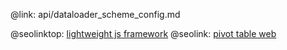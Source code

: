 @link: api/dataloader_scheme_config.md

@seolinktop: [lightweight js framework](https://webix.com)
@seolink: [pivot table web](https://webix.com/pivot/)